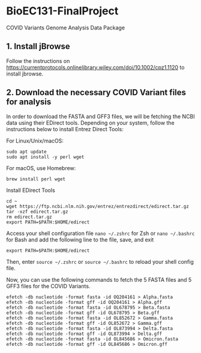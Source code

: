 # BioEC131-FinalProject
COVID Variants Genome Analysis Data Package

## 1. Install jBrowse
Follow the instructions on https://currentprotocols.onlinelibrary.wiley.com/doi/10.1002/cpz1.1120 to install jbrowse.

## 2. Download the necessary COVID Variant files for analysis
In order to download the FASTA and GFF3 files, we will be fetching the NCBI data using their EDirect tools. Depending on your system, follow the instructions below to install Entrez Direct Tools:

For Linux/Unix/macOS:
```
sudo apt update
sudo apt install -y perl wget
```

For macOS, use Homebrew:
```
brew install perl wget
```

Install EDirect Tools
```
cd ~
wget https://ftp.ncbi.nlm.nih.gov/entrez/entrezdirect/edirect.tar.gz
tar -xzf edirect.tar.gz
rm edirect.tar.gz
export PATH=$PATH:$HOME/edirect
```

Access your shell configuration file ```nano ~/.zshrc``` for Zsh or ```nano ~/.bashrc``` for Bash
and add the following line to the file, save, and exit
```
export PATH=$PATH:$HOME/edirect
```
Then, enter ```source ~/.zshrc``` or ```source ~/.bashrc``` to reload your shell config file.


Now, you can use the following commands to fetch the 5 FASTA files and 5 GFF3 files for the COVID Variants. 
```
efetch -db nucleotide -format fasta -id OQ204161 > Alpha.fasta
efetch -db nucleotide -format gff -id OQ204161 > Alpha.gff
efetch -db nucleotide -format fasta -id OL678795 > Beta.fasta
efetch -db nucleotide -format gff -id OL678795 > Beta.gff
efetch -db nucleotide -format fasta -id OL852672 > Gamma.fasta
efetch -db nucleotide -format gff -id OL852672 > Gamma.gff
efetch -db nucleotide -format fasta -id OL873994 > Delta.fasta
efetch -db nucleotide -format gff -id OL873994 > Delta.gff
efetch -db nucleotide -format fasta -id OL845686 > Omicron.fasta
efetch -db nucleotide -format gff -id OL845686 > Omicron.gff
```
